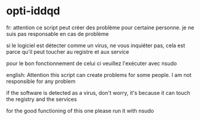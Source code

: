 # opti-iddqd

fr:
attention ce script peut créer des problème pour certaine personne.
je ne suis pas responsable en cas de problème

si le logiciel est détecter comme un virus, ne vous inquiéter pas, cela est parce qu'il peut toucher au registre et aux service

pour le bon fonctionnement de celui ci veuillez l'exécuter avec nsudo  

english:
Attention this script can create problems for some people.
I am not responsible for any problem

if the software is detected as a virus, don't worry, it's because it can touch the registry and the services

for the good functioning of this one please run it with nsudo  
